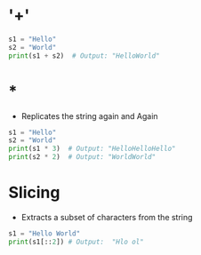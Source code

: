 # '+'
```python
s1 = "Hello"
s2 = "World"
print(s1 + s2)  # Output: "HelloWorld"
```

# *
- Replicates the string again and Again
``` python
s1 = "Hello"
s2 = "World"
print(s1 * 3)  # Output: "HelloHelloHello"
print(s2 * 2)  # Output: "WorldWorld"
```

# Slicing
-  Extracts a subset of characters from the string
``` python
s1 = "Hello World"
print(s1[::2]) # Output:  "Hlo ol"

```


